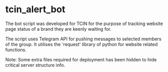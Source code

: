 # tcin_alert_bot
The bot script was developed for TCIN for the purpose of tracking website page status of a brand they are keenly waiting for. 

The script uses Telegram API for pushing messages to selected members of the group. It utilises the 'request' library of python for website related functions.

Note: Some extra files required for deployment has been hidden to hide critical server structure info.

